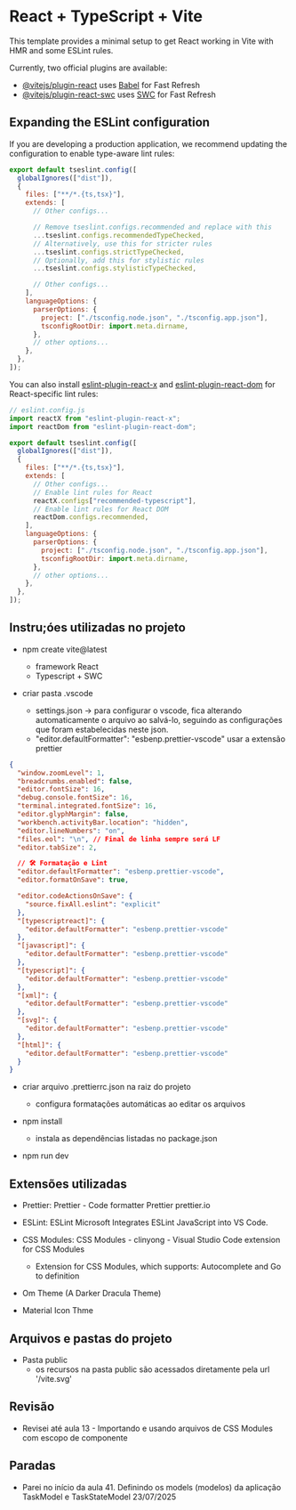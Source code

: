 # React + TypeScript + Vite

This template provides a minimal setup to get React working in Vite with HMR and
some ESLint rules.

Currently, two official plugins are available:

- [@vitejs/plugin-react](https://github.com/vitejs/vite-plugin-react/blob/main/packages/plugin-react)
  uses [Babel](https://babeljs.io/) for Fast Refresh
- [@vitejs/plugin-react-swc](https://github.com/vitejs/vite-plugin-react/blob/main/packages/plugin-react-swc)
  uses [SWC](https://swc.rs/) for Fast Refresh

## Expanding the ESLint configuration

If you are developing a production application, we recommend updating the
configuration to enable type-aware lint rules:

```js
export default tseslint.config([
  globalIgnores(["dist"]),
  {
    files: ["**/*.{ts,tsx}"],
    extends: [
      // Other configs...

      // Remove tseslint.configs.recommended and replace with this
      ...tseslint.configs.recommendedTypeChecked,
      // Alternatively, use this for stricter rules
      ...tseslint.configs.strictTypeChecked,
      // Optionally, add this for stylistic rules
      ...tseslint.configs.stylisticTypeChecked,

      // Other configs...
    ],
    languageOptions: {
      parserOptions: {
        project: ["./tsconfig.node.json", "./tsconfig.app.json"],
        tsconfigRootDir: import.meta.dirname,
      },
      // other options...
    },
  },
]);
```

You can also install
[eslint-plugin-react-x](https://github.com/Rel1cx/eslint-react/tree/main/packages/plugins/eslint-plugin-react-x)
and
[eslint-plugin-react-dom](https://github.com/Rel1cx/eslint-react/tree/main/packages/plugins/eslint-plugin-react-dom)
for React-specific lint rules:

```js
// eslint.config.js
import reactX from "eslint-plugin-react-x";
import reactDom from "eslint-plugin-react-dom";

export default tseslint.config([
  globalIgnores(["dist"]),
  {
    files: ["**/*.{ts,tsx}"],
    extends: [
      // Other configs...
      // Enable lint rules for React
      reactX.configs["recommended-typescript"],
      // Enable lint rules for React DOM
      reactDom.configs.recommended,
    ],
    languageOptions: {
      parserOptions: {
        project: ["./tsconfig.node.json", "./tsconfig.app.json"],
        tsconfigRootDir: import.meta.dirname,
      },
      // other options...
    },
  },
]);
```

## Instru;óes utilizadas no projeto

- npm create vite@latest

  - framework React
  - Typescript + SWC

- criar pasta .vscode
  - settings.json -> para configurar o vscode, fica alterando automaticamente o
    arquivo ao salvá-lo, seguindo as configurações que foram estabelecidas neste
    json.
  - "editor.defaultFormatter": "esbenp.prettier-vscode" usar a extensão prettier

```settings.json
{
  "window.zoomLevel": 1,
  "breadcrumbs.enabled": false,
  "editor.fontSize": 16,
  "debug.console.fontSize": 16,
  "terminal.integrated.fontSize": 16,
  "editor.glyphMargin": false,
  "workbench.activityBar.location": "hidden",
  "editor.lineNumbers": "on",
  "files.eol": "\n", // Final de linha sempre será LF
  "editor.tabSize": 2,

  // 🛠 Formatação e Lint
  "editor.defaultFormatter": "esbenp.prettier-vscode",
  "editor.formatOnSave": true,

  "editor.codeActionsOnSave": {
    "source.fixAll.eslint": "explicit"
  },
  "[typescriptreact]": {
    "editor.defaultFormatter": "esbenp.prettier-vscode"
  },
  "[javascript]": {
    "editor.defaultFormatter": "esbenp.prettier-vscode"
  },
  "[typescript]": {
    "editor.defaultFormatter": "esbenp.prettier-vscode"
  },
  "[xml]": {
    "editor.defaultFormatter": "esbenp.prettier-vscode"
  },
  "[svg]": {
    "editor.defaultFormatter": "esbenp.prettier-vscode"
  },
  "[html]": {
    "editor.defaultFormatter": "esbenp.prettier-vscode"
  }
}
```

- criar arquivo .prettierrc.json na raiz do projeto

  - configura formatações automáticas ao editar os arquivos

- npm install

  - instala as dependências listadas no package.json

- npm run dev

## Extensões utilizadas

- Prettier: Prettier - Code formatter Prettier prettier.io

- ESLint: ESLint Microsoft Integrates ESLint JavaScript into VS Code.

- CSS Modules: CSS Modules - clinyong - Visual Studio Code extension for CSS
  Modules

  - Extension for CSS Modules, which supports: Autocomplete and Go to definition

- Om Theme (A Darker Dracula Theme)

- Material Icon Thme

## Arquivos e pastas do projeto

- Pasta public
  - os recursos na pasta public são acessados diretamente pela url '/vite.svg'

## Revisão

- Revisei até aula 13 - Importando e usando arquivos de CSS Modules com escopo
  de componente

## Paradas

- Parei no início da aula 41. Definindo os models (modelos) da aplicação
  TaskModel e TaskStateModel 23/07/2025
